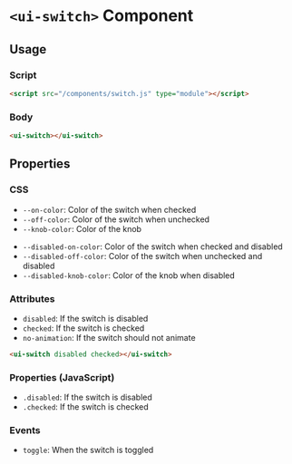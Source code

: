 # `<ui-switch>` Component


## Usage

### Script
```html
<script src="/components/switch.js" type="module"></script>
```


### Body
```html
<ui-switch></ui-switch>
```



## Properties

### CSS
- `--on-color`: Color of the switch when checked
- `--off-color`: Color of the switch when unchecked
- `--knob-color`: Color of the knob
* `--disabled-on-color`: Color of the switch when checked and disabled
* `--disabled-off-color`: Color of the switch when unchecked and disabled
* `--disabled-knob-color`: Color of the knob when disabled


### Attributes
- `disabled`: If the switch is disabled
- `checked`: If the switch is checked
- `no-animation`: If the switch should not animate

```html
<ui-switch disabled checked></ui-switch>
```


### Properties (JavaScript)
- `.disabled`: If the switch is disabled
- `.checked`: If the switch is checked


### Events
- `toggle`: When the switch is toggled
